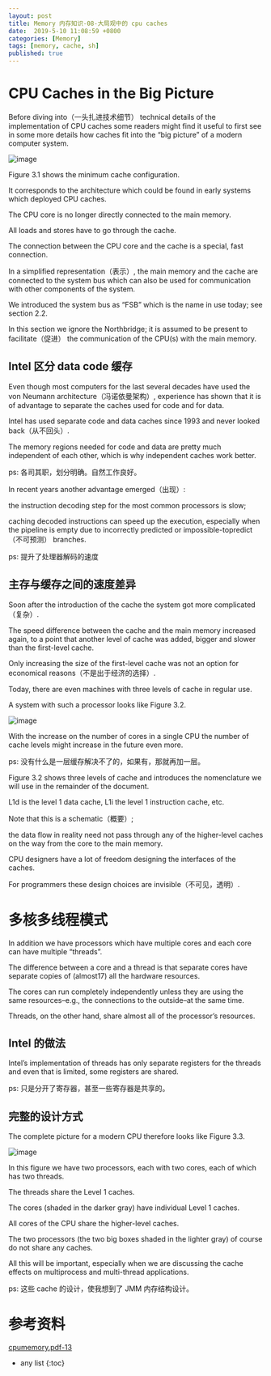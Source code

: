 ```yaml
---
layout: post
title: Memory 内存知识-08-大局观中的 cpu caches
date:  2019-5-10 11:08:59 +0800
categories: [Memory]
tags: [memory, cache, sh]
published: true
---
```


# CPU Caches in the Big Picture

Before diving into（一头扎进技术细节） technical details of the implementation of CPU caches some readers might find it useful to first see in some more details how caches fit into the “big picture” of a modern computer system.

![image](https://user-images.githubusercontent.com/18375710/61760386-f7f6f980-adfd-11e9-97cd-3c801813cbf7.png)

Figure 3.1 shows the minimum cache configuration. 

It corresponds to the architecture which could be found in early systems which deployed CPU caches. 

The CPU core is no longer directly connected to the main memory.

All loads and stores have to go through the cache.

The connection between the CPU core and the cache is a special, fast connection. 

In a simplified representation（表示）, the main memory and the cache are connected to the system bus which can also be used for communication with other components of the system. 

We introduced the system bus as “FSB” which is the name in use today;  see section 2.2. 

In this section we ignore the Northbridge; it is assumed to be present to facilitate（促进） the communication of the CPU(s) with the main memory.

## Intel 区分 data code 缓存

Even though most computers for the last several decades have used the von Neumann architecture（冯诺依曼架构）, experience has shown that it is of advantage to separate the caches used for code and for data. 

Intel has used separate code and data caches since 1993 and never looked back（从不回头）. 

The memory regions needed for code and data are pretty much independent of each other, which is why independent caches work better. 

ps: 各司其职，划分明确。自然工作良好。

In recent years another advantage emerged（出现）: 

the instruction decoding step for the most common processors is slow; 

caching decoded instructions can speed up the execution, especially when the pipeline is empty due to incorrectly predicted or impossible-topredict（不可预测） branches.

ps: 提升了处理器解码的速度

## 主存与缓存之间的速度差异

Soon after the introduction of the cache the system got more complicated（复杂）. 

The speed difference between the cache and the main memory increased again, to a point that another level of cache was added, bigger and slower than the first-level cache. 

Only increasing the size of the first-level cache was not an option for economical reasons（不是出于经济的选择）.

Today, there are even machines with three levels of cache in regular use. 

A system with such a processor looks like Figure 3.2. 

![image](https://user-images.githubusercontent.com/18375710/61761153-6d63c980-ae00-11e9-929d-f64c2732189e.png)

With the increase on the number of cores in a single CPU the number of cache levels might increase in the future even more.

ps: 没有什么是一层缓存解决不了的，如果有，那就再加一层。

Figure 3.2 shows three levels of cache and introduces the nomenclature we will use in the remainder of the document.

L1d is the level 1 data cache, L1i the level 1 instruction cache, etc. 

Note that this is a schematic（概要）; 

the data flow in reality need not pass through any of the higher-level caches on the way from the core to the main memory. 

CPU designers have a lot of freedom designing the interfaces of the caches. 

For programmers these design choices are invisible（不可见，透明）.

# 多核多线程模式

In addition we have processors which have multiple cores and each core can have multiple “threads”. 

The difference between a core and a thread is that separate cores have separate copies of (almost17) all the hardware resources.

The cores can run completely independently unless they are using the same resources–e.g., the connections to the outside–at the same time. 

Threads, on the other hand, share almost all of the processor’s resources.

## Intel 的做法

Intel’s implementation of threads has only separate registers for the threads and even that is limited, some registers are shared. 

ps: 只是分开了寄存器，甚至一些寄存器是共享的。

## 完整的设计方式

The complete picture for a modern CPU therefore looks like Figure 3.3.

![image](https://user-images.githubusercontent.com/18375710/61761448-4b1e7b80-ae01-11e9-8843-95c8d4f6763e.png)

In this figure we have two processors, each with two cores, each of which has two threads. 

The threads share the Level 1 caches. 

The cores (shaded in the darker gray) have individual Level 1 caches. 

All cores of the CPU share the higher-level caches. 

The two processors (the two big boxes shaded in the lighter gray) of course do not share any caches. 

All this will be important, especially when we are discussing the cache effects on multiprocess and multi-thread applications.

ps: 这些 cache 的设计，使我想到了 JMM 内存结构设计。

# 参考资料

[cpumemory.pdf-13](https://people.freebsd.org/~lstewart/articles/cpumemory.pdf)

* any list
{:toc}